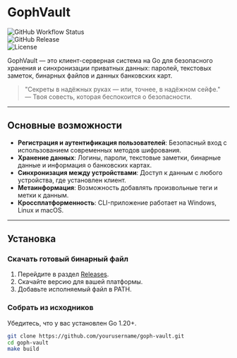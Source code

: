 # GophVault

![GitHub Workflow Status](https://img.shields.io/github/workflow/status/FollowLille/goph-vault/CI)  
![GitHub Release](https://img.shields.io/github/v/release/FollowLille/goph-vault)  
![License](https://img.shields.io/github/license/FollowLille/goph-vault)

GophVault — это клиент-серверная система на Go для безопасного хранения и синхронизации приватных данных: паролей, текстовых заметок, бинарных файлов и данных банковских карт.

> "Секреты в надёжных руках — или, точнее, в надёжном сейфе."  
> — Твоя совесть, которая беспокоится о безопасности.

---

## Основные возможности

- **Регистрация и аутентификация пользователей**: Безопасный вход с использованием современных методов шифрования.
- **Хранение данных**: Логины, пароли, текстовые заметки, бинарные данные и информация о банковских картах.
- **Синхронизация между устройствами**: Доступ к данным с любого устройства, где установлен клиент.
- **Метаинформация**: Возможность добавлять произвольные теги и метки к данным.
- **Кроссплатформенность**: CLI-приложение работает на Windows, Linux и macOS.

---

## Установка

### Скачать готовый бинарный файл

1. Перейдите в раздел [Releases](https://github.com/yourusername/goph-vault/releases).
2. Скачайте версию для вашей платформы.
3. Добавьте исполняемый файл в PATH.

### Собрать из исходников

Убедитесь, что у вас установлен Go 1.20+.

```bash
git clone https://github.com/yourusername/goph-vault.git
cd goph-vault
make build
